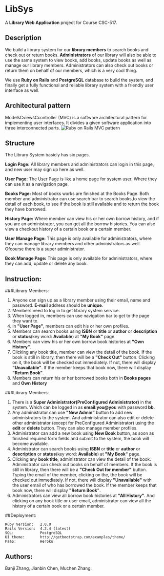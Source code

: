 # LibSys
A **Library Web Application** project for Course CSC-517.

## Description
We build a library system for our **library members** to search books and check out or return books. **Administrators** of our library will also be able to use the same system to view books, add books, update books as well as manage our library members. Administrators can also check out books or return them on behalf of our members, which is a very cool thing. 

We use **Ruby on Rails** and **PostgreSQL** database to build the system, and finally get a fully functional and reliable library system with a friendly user interface as well. 

## Architectural pattern
ModelšCviewšCcontroller (MVC) is a software architectural pattern for implementing user interfaces. It divides a given software application into three interconnected parts.
![Ruby on Rails MVC pattern](http://chapar.co/wp-content/uploads/2015/06/ruby-on-rails-architecture-rails2-ideas-ruby-on-rails-mvc.jpg)

## Structure
The Library System basicly has six pages.

**Login Page:** All library members and administrators can login in this page, and new user may sign up here as well.

**User Page:** The User Page is like a home page for system user. Where they can use it as a navigation page.

**Books Page:** Most of books works are finished at the Books Page. Both member and administrator can use search bar to search books,to view the detail of each book, to see if the book is still available and to return the book they have borrowed.

**History Page:** Where member can view his or her own borrow history, and if you are an administrator, you can get all the borrow histories. You can alse view a checkout history of a certain book or a certain member. 
 
**User Manage Page:** This page is only available for administrators, where they can manage library members and other administrators as well. Ofcourse there is a super administrator.

**Book Manage Page:** This page is only available for administrators, where they can add, update or delete any book.

## Instruction:
###Library Members:
1. Anyone can sign up as a library member using their email, name and password. **E-mail** address should be **unique**.
2. Members need to log in to get library system service.
3. When logged in, members can use navigation bar to get to the page they want to.
4. In **"User Page"**, members can edit his or her own profiles.
5. Members can search books using **ISBN** or **title** or **author** or **description** or **status**(key word: **Available**) at **"My Book"** page.
6. Members can view his or her own borrow book histories at **"Own History"**.
7. Clicking any book title, member can view the detail of the book. If the book is still in library, then there will be a **"Check Out"** button. Clicking on it, the book will be checked out immediately. If not, there will display **"Unavailable"**. If the member keeps that book now, there will display **"Return Book"**.
8. Members can return his or her borrowed books both in **Books pages** and **Own History**

###Library Members:
1. There is a **Super Administrator(PreConfigured Administrator)** in the system. Which can be logged in as **email:you@you** with password **bb**. 
2. Any administrator can use **"New Admin"** button to add new administrators to the system. And administrator can also edit or delete other administrator (except for PreConfigured Administrator) using the **edit** or **delete** button. They can also manage member profiles.
3. Administrator can add a new book using **New Book** button, as soon as finished required form fields and submit to the system, the book will become available.
4. Administrator can search books using **ISBN** or **title** or **author** or **description** or **status**(key word: **Available**) at **"My Book"** page.
5. Clicking any **book title**, administrator can view the detail of the book. Administrator can check out books on behalf of members. If the book is still in library, then there will be a **"Check Out for member"** button. Typing the email of the member, clicking on the, the book will be checked out immediately. If not, there will display **"Unavailable"** with the user email of who has borrowed the book. If the member keeps that book now, there will display **"Return Book"**.
6. Administrators can view all borrow book histories at **"All History"**. And clicking on any book title or user email, administrator can view all the history of a certain book or a certain member.

##Deployment:

	Ruby Version: 	2.0.0
	Rails Version: 	4.2.4 (latest)
	SQL: 			PostgreSQL
	UI theme: 		http://getbootstrap.com/examples/theme/
	PaaS:			Heroku

## Authors:
Banji Zhang,
Jianbin Chen,
Muchen Zhang.
